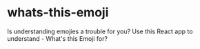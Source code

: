 # whats-this-emoji

 Is understanding emojies a trouble for you? Use this React app to understand - What's this Emoji for? 
